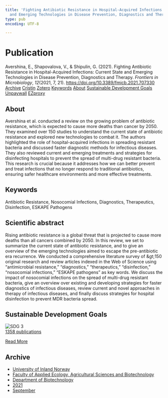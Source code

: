 ```yaml
---
title: 'Fighting Antibiotic Resistance in Hospital-Acquired Infections: Current State
  and Emerging Technologies in Disease Prevention, Diagnostics and Therapy'
type: pub
encoding: UTF-8

---
```

<h1>Publication</h1>
<article id="csl-bib-container-623DGIRC" class="csl-bib-container">
  <div class="csl-bib-body"> <div class="csl-entry">Avershina, E., Shapovalova, V., &#38; Shipulin, G. (2021). Fighting Antibiotic Resistance in Hospital-Acquired Infections: Current State and Emerging Technologies in Disease Prevention, Diagnostics and Therapy. <i>Frontiers in Microbiology</i>, <i>12</i>(2021, 7, 21). <a href="https://doi.org/10.3389/fmicb.2021.707330">https://doi.org/10.3389/fmicb.2021.707330</a></div> </div>
  <div class="csl-bib-buttons">
    <a href="#taxonomy-article-623DGIRC" alt="archive" class="csl-bib-button">Archive</a>
    <a href="https://app.cristin.no/results/show.jsf?id=1931677" alt="Cristin" class="csl-bib-button">Cristin</a>
    <a href="http://zotero.org/groups/5881554/items/623DGIRC" alt="Zotero" class="csl-bib-button">Zotero</a>
    <a href="#keywords-article-623DGIRC" alt="keywords" class="csl-bib-button">Keywords</a>
    <a href="#about-article-623DGIRC" alt="about_pub" class="csl-bib-button">About</a>
    <a href="#sdg-article-623DGIRC" alt="sdg" class="csl-bib-button">Sustainable Development Goals</a>
    <a href="https://www.frontiersin.org/articles/10.3389/fmicb.2021.707330/pdf" alt="Unpaywall" class="csl-bib-button">Unpaywall</a>
    <a href="https://www.frontiersin.org/articles/10.3389/fmicb.2021.707330/pdf" alt="EZproxy" class="csl-bib-button">EZproxy</a>
  </div>
  <div id="csl-bib-meta-container-623DGIRC"></div>
</article>
<div id="csl-bib-meta-623DGIRC" class="csl-bib-meta">
  <article id="about-article-623DGIRC" class="about_pub-article">
    <h1>About</h1>
    Avershina et al. conducted a review on the growing problem of antibiotic resistance, which is expected to cause more deaths than cancer by 2050. They examined over 150 studies to understand the current state of antibiotic resistance and explored new technologies to combat it. The authors highlighted the role of hospital-acquired infections in spreading resistant bacteria and discussed faster diagnostic methods for infectious diseases. They also reviewed current and emerging treatments and strategies for disinfecting hospitals to prevent the spread of multi-drug resistant bacteria. This research is crucial because it addresses how we can better prevent and treat infections that no longer respond to traditional antibiotics, ensuring safer healthcare environments and more effective treatments.
  </article>
  <article id="keywords-article-623DGIRC" class="keywords-article">
    <h1>Keywords</h1>
    Antibiotic Resistance, Nosocomial Infections, Diagnostics, Therapeutics, Disinfection, ESKAPE Pathogens
  </article>
  <article id="abstract-article-623DGIRC" class="abstract-article">
    <h1>Scientific abstract</h1>
    Rising antibiotic resistance is a global threat that is projected to cause more deaths than all cancers combined by 2050. In this review, we set to summarize the current state of antibiotic resistance, and to give an overview of the emerging technologies aimed to escape the pre-antibiotic era recurrence. We conducted a comprehensive literature survey of &amp;gt;150 original research and review articles indexed in the Web of Science using “antimicrobial resistance,” “diagnostics,” “therapeutics,” “disinfection,” “nosocomial infections,” “ESKAPE pathogens” as key words. We discuss the impact of nosocomial infections on the spread of multi-drug resistant bacteria, give an overview over existing and developing strategies for faster diagnostics of infectious diseases, review current and novel approaches in therapy of infectious diseases, and finally discuss strategies for hospital disinfection to prevent MDR bacteria spread.
  </article>
  <article id="sdg-article-623DGIRC" class="sdg-article">
    <h1>Sustainable Development Goals</h1>
    <div class="sdg-container"><div id="sdg3" class="sdg">
        <img src="{{< params subfolder >}}images/sdg/sdg03_en.png" class="image" alt="SDG 3">
        <div class="sdg-overlay">
          <a href="/en/archive/?key=?sdg=3#archive" class="sdg-publication-count"><span>1358</span> publications</a>
          <p><a href="https://sdgs.un.org/goals/goal3" class="sdg-read-more">Read More</a></p>
        </div>
      </div></div>
  </article>
  <article id="taxonomy-article-623DGIRC" class="taxonomy-article">
    <h1>Archive</h1>
    <ul>
      <li>
        <a href="/en/archive/?key=3DCRN523">University of Inland Norway</a>
      </li>
      <li>
        <a href="/en/archive/?key=T77LXH6D">Faculty of Applied Ecology, Agricultural Sciences and Biotechnology</a>
      </li>
      <li>
        <a href="/en/archive/?key=VL6KDQ85">Department of Biotechnology</a>
      </li>
      <li>
        <a href="/en/archive/?key=FJH75VJD">2021</a>
      </li>
      <li>
        <a href="/en/archive/?key=BXJ4X3YX">September</a>
      </li>
    </ul>
  </article>
</div>
